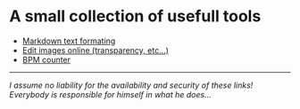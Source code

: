 # A small collection of usefull tools

- [Markdown text formating](https://commonmark.org/help/)
- [Edit images online (transparency, etc...)](https://www.online-image-editor.com/)
- [BPM counter](http://www.beatsperminuteonline.com/)

---

_I assume no liability for the availability and security of these links! Everybody is responsible for himself in what he does..._
